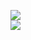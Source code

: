 [![](https://img.shields.io/badge/Made%20With-Github%20Spray-lightgrey.svg?style=for-the-badge&logo=github)](https://github.com/Annihil/github-spray#21627)  
[![](https://i.imgur.com/2DrTn0Z.gif)](https://github.com/Annihil/github-spray)